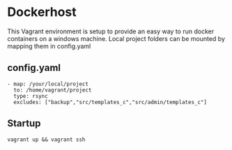 # Dockerhost

This Vagrant environment is setup to provide an easy way to run docker containers on a windows machine.
Local project folders can be mounted by mapping them in config.yaml

## config.yaml

    - map: /your/local/project
      to: /home/vagrant/project
      type: rsync
      excludes: ["backup","src/templates_c","src/admin/templates_c"]

## Startup

    vagrant up && vagrant ssh

